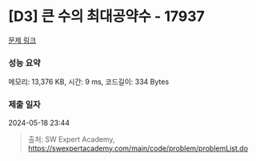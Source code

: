 # [D3] 큰 수의 최대공약수 - 17937 

[문제 링크](https://swexpertacademy.com/main/code/problem/problemDetail.do?contestProbId=AYmRI_8ajv8DFARi) 

### 성능 요약

메모리: 13,376 KB, 시간: 9 ms, 코드길이: 334 Bytes

### 제출 일자

2024-05-18 23:44



> 출처: SW Expert Academy, https://swexpertacademy.com/main/code/problem/problemList.do
